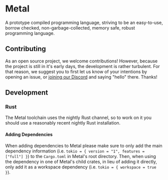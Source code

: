 # Metal

A prototype compiled programming language, striving to be an easy-to-use, borrow checked, non-garbage-collected,
memory safe, robust programming language.

## Contributing

As an open source project, we welcome contributions! However, because the project is still in it's early days,
the development is rather turbulent. For that reason, we suggest you to first let us know of your intentions by
opening an issue, or [joining our Discord](https://discord.gg/fDCMSbgpsB) and saying "hello" there. Thanks!

## Development

### Rust

The Metal toolchain uses the nightly Rust channel, so to work on it you should use a reasonably recent nightly Rust installation.

#### Adding Dependencies

When adding dependencies to Metal please make sure to only add the main dependency information (i.e. `tokio = { version = "1", features = ["full"] }`)
to the `Cargo.toml` in Metal's root directory. Then, when using the dependency in one of Metal's child crates, in lieu of adding it directly, only add it
as a workspace dependency (i.e. `tokio = { workspace = true }`).
